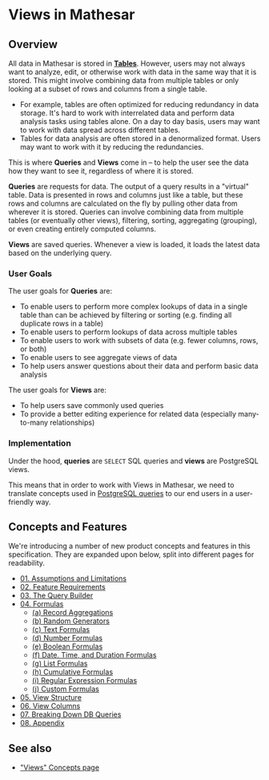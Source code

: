 # Views in Mathesar

## Overview
All data in Mathesar is stored in **[Tables](/archive/product/concepts/tables)**. However, users may not always want to analyze, edit, or otherwise work with data in the same way that it is stored. This might involve combining data from multiple tables or only looking at a subset of rows and columns from a single table.

- For example, tables are often optimized for reducing redundancy in data storage. It's hard to work with interrelated data and perform data analysis tasks using tables alone. On a day to day basis, users may want to work with data spread across different tables. 
- Tables for data analysis are often stored in a denormalized format. Users may want to work with it by reducing the redundancies.

This is where **Queries** and **Views** come in – to help the user see the data how they want to see it, regardless of where it is stored.

**Queries** are requests for data. The output of a query results in a "virtual" table. Data is presented in rows and columns just like a table, but these rows and columns are calculated on the fly by pulling other data from wherever it is stored. Queries can involve combining data from multiple tables (or eventually other views), filtering, sorting, aggregating (grouping), or even creating entirely computed columns.

**Views** are saved queries. Whenever a view is loaded, it loads the latest data based on the underlying query.

### User Goals
The user goals for **Queries** are:

- To enable users to perform more complex lookups of data in a single table than can be achieved by filtering or sorting (e.g. finding all duplicate rows in a table)
- To enable users to perform lookups of data across multiple tables
- To enable users to work with subsets of data (e.g. fewer columns, rows, or both)
- To enable users to see aggregate views of data
- To help users answer questions about their data and perform basic data analysis

The user goals for **Views** are:

- To help users save commonly used queries
- To provide a better editing experience for related data (especially many-to-many relationships)

### Implementation
Under the hood, **queries** are `SELECT` SQL queries and **views** are PostgreSQL views. 

This means that in order to work with Views in Mathesar, we need to translate concepts used in [PostgreSQL queries](https://www.postgresql.org/docs/14/queries.html) to our end users in a user-friendly way. 

## Concepts and Features
We're introducing a number of new product concepts and features in this specification. They are expanded upon below, split into different pages for readability.

- [01. Assumptions and Limitations](/archive/product/specs/2022-01-views/01-assumptions)
- [02. Feature Requirements](/archive/product/specs/2022-01-views/02-feature-requirements)
- [03. The Query Builder](/archive/product/specs/2022-01-views/03-the-query-builder)
- [04. Formulas](/archive/product/specs/2022-01-views/04-formulas)
    - [(a) Record Aggregations](/archive/product/specs/2022-01-views/04-formulas/4a-record-aggregations)
    - [(b) Random Generators](/archive/product/specs/2022-01-views/04-formulas/4b-random-generators)
    - [(c) Text Formulas](/archive/product/specs/2022-01-views/04-formulas/4c-text-formulas)
    - [(d) Number Formulas](/archive/product/specs/2022-01-views/04-formulas/4d-number-formulas)
    - [(e) Boolean Formulas](/archive/product/specs/2022-01-views/04-formulas/4e-boolean-formulas)
    - [(f) Date. Time, and Duration Formulas](/archive/product/specs/2022-01-views/04-formulas/4f-datetime-formulas)
    - [(g) List Formulas](/archive/product/specs/2022-01-views/04-formulas/4g-list-formulas)
    - [(h) Cumulative Formulas](/archive/product/specs/2022-01-views/04-formulas/4h-cumulative-formulas)
    - [(i) Regular Expression Formulas](/archive/product/specs/2022-01-views/04-formulas/4i-regex-formulas)
    - [(j) Custom Formulas](/archive/product/specs/2022-01-views/04-formulas/4j-custom-formulas)
- [05. View Structure](/archive/product/specs/2022-01-views/05-view-structure)
- [06. View Columns](/archive/product/specs/2022-01-views/06-view-columns)
- [07. Breaking Down DB Queries](/archive/product/specs/2022-01-views/07-breaking-down-db-queries)
- [08. Appendix](/archive/product/specs/2022-01-views/08-appendix)

## See also
- ["Views" Concepts page](/archive/product/concepts/views)

